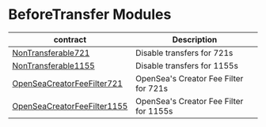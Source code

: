 # BeforeTransfer Modules

| contract                                                            | Description                                |
| ------------------------------------------------------------- | ------------------------------------------ |
| [NonTransferable721](NonTransferable721Module.md)             | Disable transfers for 721s                 |
| [NonTransferable1155](NonTransferable1155Module.md)           | Disable transfers for 1155s                |
| [OpenSeaCreatorFeeFilter721](OpenSeaCreatorFeeFilter721.md)   | OpenSea's Creator Fee Filter for 721s      |
| [OpenSeaCreatorFeeFilter1155](OpenSeaCreatorFeeFilter1155.md) | OpenSea's Creator Fee Filter for 1155s     |